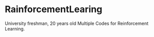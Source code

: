 # RainforcementLearing
University freshman, 20 years old
 Multiple Codes for Reinforcement Learning.
 
